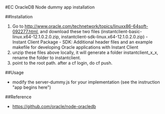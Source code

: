 #EC OracleDB Node dummy app installation

##Installation
1. Go to http://www.oracle.com/technetwork/topics/linuxx86-64soft-092277.html, and download these two files (instantclient-basic-linux.x64-12.1.0.2.0.zip, instantclient-sdk-linux.x64-12.1.0.2.0.zip) - 
Instant Client Package - SDK: Additional header files and an example makefile for developing Oracle applications with Instant Client
2. unzip these files above locally, it will generate a folder instantclient_x_x, rename the folder to instantclient.
3. point to the root path. after a cf login, do cf push.

##Usage
* modify the server-dummy.js for your implementation (see the instruction "app begins here")

##Reference
* https://github.com/oracle/node-oracledb
